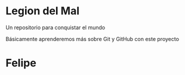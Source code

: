 # Legion del Mal
Un repositorio para conquistar el mundo

Básicamente aprenderemos más sobre Git y GitHub con este proyecto

# Felipe